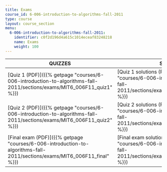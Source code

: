 ```yaml
---
title: Exams
course_id: 6-006-introduction-to-algorithms-fall-2011
type: course
layout: course_section
menu:
  6-006-introduction-to-algorithms-fall-2011:
    identifier: c0f2d196d4a615c1014eceaf83248218
    name: Exams
    weight: 100
---
```

| QUIZZES | SOLUTIONS |
| --- | --- |
| [Quiz 1 (PDF)]({{% getpage "courses/6-006-introduction-to-algorithms-fall-2011/sections/exams/MIT6_006F11_quiz1" %}}) | [Quiz 1 solutions (PDF)]({{% getpage "courses/6-006-introduction-to-algorithms-fall-2011/sections/exams/MIT6_006F11_quiz1_sol" %}}) |
| [Quiz 2 (PDF)]({{% getpage "courses/6-006-introduction-to-algorithms-fall-2011/sections/exams/MIT6_006F11_quiz2" %}}) | [Quiz 2 solutions (PDF)]({{% getpage "courses/6-006-introduction-to-algorithms-fall-2011/sections/exams/MIT6_006F11_quiz2_sol" %}}) |
| [Final exam (PDF)]({{% getpage "courses/6-006-introduction-to-algorithms-fall-2011/sections/exams/MIT6_006F11_final" %}}) | [Final exam solutions (PDF)]({{% getpage "courses/6-006-introduction-to-algorithms-fall-2011/sections/exams/MIT6_006F11_final_sol" %}})